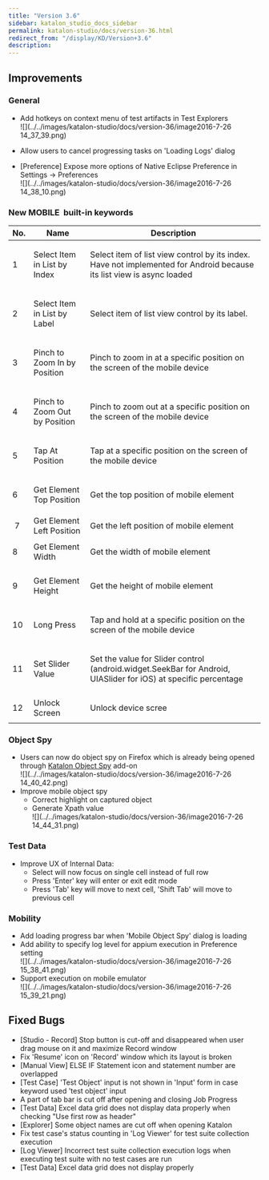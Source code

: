 ```yaml
---
title: "Version 3.6" 
sidebar: katalon_studio_docs_sidebar
permalink: katalon-studio/docs/version-36.html 
redirect_from: "/display/KD/Version+3.6" 
description: 
---
```

Improvements
------------

### General

*   Add hotkeys on context menu of test artifacts in Test Explorers  
    ![](../../images/katalon-studio/docs/version-36/image2016-7-26 14_37_39.png)  
      
    
*   Allow users to cancel progressing tasks on 'Loading Logs' dialog
*   \[Preference\] Expose more options of Native Eclipse Preference in Settings -> Preferences  
    ![](../../images/katalon-studio/docs/version-36/image2016-7-26 14_38_10.png)

### New MOBILE  built-in keywords

<table><thead><tr><th>No.</th><th>Name</th><th>Description</th></tr></thead><tbody><tr><td>1</td><td><p>Select Item in List by Index</p></td><td><p>Select item of list view control by its index. Have not implemented for Android because its list view is async loaded</p></td></tr><tr><td>2</td><td><p>Select Item in List by Label</p></td><td><p>Select item of list view control by its label.</p></td></tr><tr><td>3</td><td><p>Pinch to Zoom In by Position</p></td><td><p>Pinch to zoom in at a specific position on the screen of the mobile device</p></td></tr><tr><td>4</td><td><p>Pinch to Zoom Out by Position</p></td><td><p>Pinch to zoom out at a specific position on the screen of the mobile device</p></td></tr><tr><td>5</td><td>Tap At Position</td><td><p>Tap at a specific position on the screen of the mobile device</p></td></tr><tr><td>6</td><td><p>Get Element Top Position</p></td><td><p>Get the top position of mobile element</p></td></tr><tr><td>&nbsp;7</td><td><span>Get Element Left Position</span></td><td><span>Get the left position of mobile element</span></td></tr><tr><td>8&nbsp;</td><td><span>Get Element Width</span></td><td><p>Get the width of mobile element</p></td></tr><tr><td>9</td><td><p>Get Element Height</p></td><td><p>Get the height of mobile element</p></td></tr><tr><td>10</td><td>Long Press</td><td><p>Tap and hold at a specific position on the screen of the mobile device</p></td></tr><tr><td>11</td><td>Set Slider Value</td><td><p>Set the value for Slider control (android.widget.SeekBar for Android, UIASlider for iOS) at specific percentage</p></td></tr><tr><td>12</td><td>Unlock Screen</td><td><p>Unlock device scree</p></td></tr></tbody></table>

### Object Spy

*   Users can now do object spy on Firefox which is already being opened through [Katalon Object Spy](https://addons.mozilla.org/en-US/firefox/addon/katalon-object-spy/?src=api) add-on  
    ![](../../images/katalon-studio/docs/version-36/image2016-7-26 14_40_42.png)
*   Improve mobile object spy
    *   Correct highlight on captured object
    *   Generate Xpath value  
        ![](../../images/katalon-studio/docs/version-36/image2016-7-26 14_44_31.png)

### Test Data

*   Improve UX of Internal Data:  
    *   Select will now focus on single cell instead of full row
    *   Press 'Enter' key will enter or exit edit mode
    *   Press 'Tab' key will move to next cell, 'Shift Tab' will move to previous cell

### Mobility

*   Add loading progress bar when 'Mobile Object Spy' dialog is loading
*   Add ability to specify log level for appium execution in Preference setting  
    ![](../../images/katalon-studio/docs/version-36/image2016-7-26 15_38_41.png)
*   Support execution on mobile emulator  
    ![](../../images/katalon-studio/docs/version-36/image2016-7-26 15_39_21.png)

Fixed Bugs
----------

*   \[Studio - Record\] Stop button is cut-off and disappeared when user drag mouse on it and maximize Record window
*   Fix 'Resume' icon on 'Record' window which its layout is broken
*   \[Manual View\] ELSE IF Statement icon and statement number are overlapped
*   \[Test Case\] 'Test Object' input is not shown in 'Input' form in case keyword used 'test object' input
*   A part of tab bar is cut off after opening and closing Job Progress
*   \[Test Data\] Excel data grid does not display data properly when checking "Use first row as header"
*   \[Explorer\] Some object names are cut off when opening Katalon
*   Fix test case's status counting in 'Log Viewer' for test suite collection execution
*   \[Log Viewer\] Incorrect test suite collection execution logs when executing test suite with no test cases are run
*   \[Test Data\] Excel data grid does not display properly